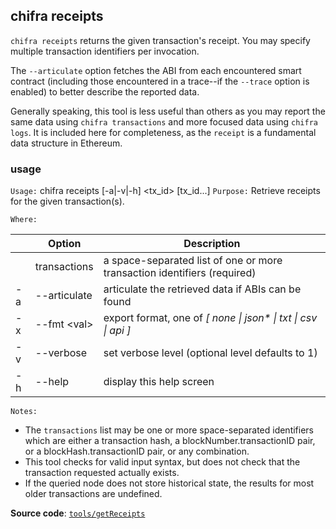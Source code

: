 ## chifra receipts

`chifra receipts` returns the given transaction's receipt. You may specify multiple transaction identifiers per invocation.

The `--articulate` option fetches the ABI from each encountered smart contract (including those encountered in a trace--if the `--trace` option is enabled) to better describe the reported data.

Generally speaking, this tool is less useful than others as you may report the same data using `chifra transactions` and more focused data using `chifra logs`. It is included here for completeness, as the `receipt` is a fundamental data structure in Ethereum.

### usage

`Usage:`    chifra receipts [-a|-v|-h] &lt;tx_id&gt; [tx_id...]
`Purpose:`  Retrieve receipts for the given transaction(s).

`Where:`

|     | Option            | Description                                                              |
| --- | ----------------- | ------------------------------------------------------------------------ |
|     | transactions      | a space-separated list of one or more transaction identifiers (required) |
| -a  | --articulate      | articulate the retrieved data if ABIs can be found                       |
| -x  | --fmt &lt;val&gt; | export format, one of *[ none \| json\* \| txt \| csv \| api ]*          |
| -v  | --verbose         | set verbose level (optional level defaults to 1)                         |
| -h  | --help            | display this help screen                                                 |

`Notes:`

- The `transactions` list may be one or more space-separated identifiers which are either a transaction hash,
  a blockNumber.transactionID pair, or a blockHash.transactionID pair, or any combination.
- This tool checks for valid input syntax, but does not check that the transaction requested actually exists.
- If the queried node does not store historical state, the results for most older transactions are undefined.

**Source code**: [`tools/getReceipts`](https://github.com/TrueBlocks/trueblocks-core/tree/master/src/tools/getReceipts)

